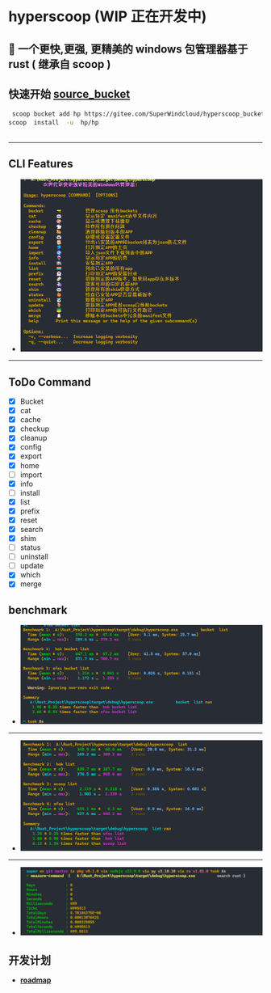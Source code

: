 # hyperscoop    (WIP 正在开发中)

## 🐼 一个更快,更强, 更精美的  windows 包管理器基于 rust ( 继承自 scoop )

## 快速开始 [source_bucket]( https://gitee.com/SuperWindcloud/hyperscoop_bucket.git)

```bash
 scoop bucket add hp https://gitee.com/SuperWindcloud/hyperscoop_bucket.git
scoop  install  -u  hp/hp   
 
```
---

## CLI Features

- ![img.png](./img/微信图片_20241101140706.png)

---
## ToDo  Command 
- [x] Bucket
- [x]  cat 
- [x] cache 
- [x]  checkup 
- [x]  cleanup  
- [x]  config 
- [x]  export  
- [x] home 
- [ ] import 
- [x]  info 
- [ ] install 
- [x] list 
- [x] prefix 
- [x] reset 
- [x] search 
- [x] shim
- [ ] status  
- [ ]  uninstall  
- [ ]  update  
- [x]  which 
- [x] merge 
## benchmark

- ![img.png](img/1730643822703.jpg)

---

- ![img.png](img/1730896772719.jpg)

---

- ![img.png](img/search1731129758178.jpg)

## 开发计划

- **[roadmap](./roadmap.md)** 
